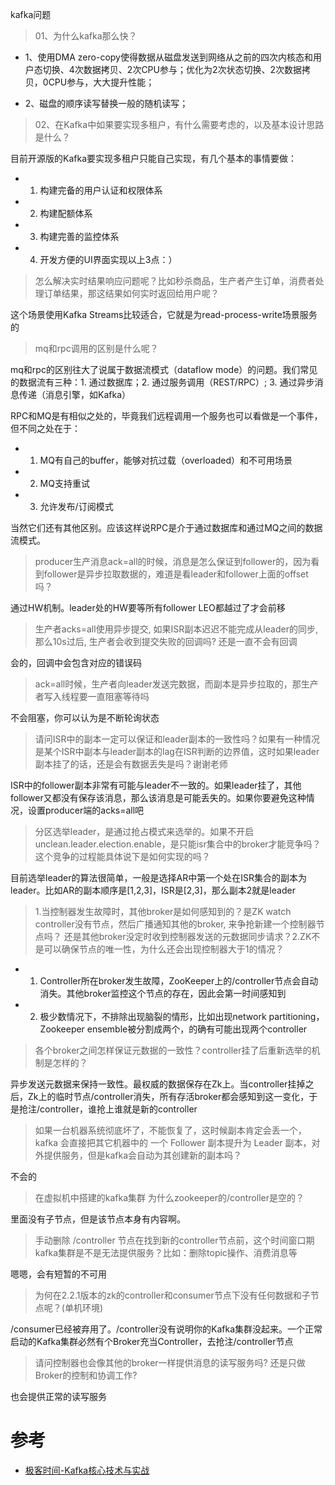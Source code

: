 


kafka问题

> 01、为什么kafka那么快？

- 1、使用DMA zero-copy使得数据从磁盘发送到网络从之前的四次内核态和用户态切换、4次数据拷贝、2次CPU参与；优化为2次状态切换、2次数据拷贝，0CPU参与，大大提升性能；

- 2、磁盘的顺序读写替换一般的随机读写；


> 02、在Kafka中如果要实现多租户，有什么需要考虑的，以及基本设计思路是什么？

目前开源版的Kafka要实现多租户只能自己实现，有几个基本的事情要做：
- 1. 构建完备的用户认证和权限体系
- 2. 构建配额体系
- 3. 构建完善的监控体系
- 4. 开发方便的UI界面实现以上3点：）

> 怎么解决实时结果响应问题呢？比如秒杀商品，生产者产生订单，消费者处理订单结果，那这结果如何实时返回给用户呢？

这个场景使用Kafka Streams比较适合，它就是为read-process-write场景服务的


> mq和rpc调用的区别是什么呢？

mq和rpc的区别往大了说属于数据流模式（dataflow mode）的问题。我们常见的数据流有三种：1. 通过数据库；2. 通过服务调用（REST/RPC）; 3. 通过异步消息传递（消息引擎，如Kafka）

RPC和MQ是有相似之处的，毕竟我们远程调用一个服务也可以看做是一个事件，但不同之处在于：
- 1. MQ有自己的buffer，能够对抗过载（overloaded）和不可用场景
- 2. MQ支持重试
- 3. 允许发布/订阅模式

当然它们还有其他区别。应该这样说RPC是介于通过数据库和通过MQ之间的数据流模式。

> producer生产消息ack=all的时候，消息是怎么保证到follower的，因为看到follower是异步拉取数据的，难道是看leader和follower上面的offset吗？

通过HW机制。leader处的HW要等所有follower LEO都越过了才会前移

> 生产者acks=all使用异步提交, 如果ISR副本迟迟不能完成从leader的同步, 那么10s过后, 生产者会收到提交失败的回调吗? 还是一直不会有回调

会的，回调中会包含对应的错误码



> ack=all时候，生产者向leader发送完数据，而副本是异步拉取的，那生产者写入线程要一直阻塞等待吗

不会阻塞，你可以认为是不断轮询状态



> 请问ISR中的副本一定可以保证和leader副本的一致性吗？如果有一种情况是某个ISR中副本与leader副本的lag在ISR判断的边界值，这时如果leader副本挂了的话，还是会有数据丢失是吗？谢谢老师

ISR中的follower副本非常有可能与leader不一致的。如果leader挂了，其他follower又都没有保存该消息，那么该消息是可能丢失的。如果你要避免这种情况，设置producer端的acks=all吧


> 分区选举leader，是通过抢占模式来选举的。如果不开启unclean.leader.election.enable，是只能isr集合中的broker才能竞争吗？这个竞争的过程能具体说下是如何实现的吗？

目前选举leader的算法很简单，一般是选择AR中第一个处在ISR集合的副本为leader。比如AR的副本顺序是[1,2,3]，ISR是[2,3]，那么副本2就是leader


> 1.当控制器发生故障时，其他broker是如何感知到的？是ZK watch controller没有节点，然后广播通知其他的broker, 来争抢新建一个控制器节点吗？ 还是其他broker没定时收到控制器发送的元数据同步请求？2.ZK不是可以确保节点的唯一性，为什么还会出现控制器大于1的情况？

- 1. Controller所在broker发生故障，ZooKeeper上的/controller节点会自动消失。其他broker监控这个节点的存在，因此会第一时间感知到

- 2. 极少数情况下，不排除出现脑裂的情形，比如出现network partitioning，Zookeeper ensemble被分割成两个，的确有可能出现两个controller


> 各个broker之间怎样保证元数据的一致性？controller挂了后重新选举的机制是怎样的？

异步发送元数据来保持一致性。最权威的数据保存在Zk上。当controller挂掉之后，Zk上的临时节点/controller消失，所有存活broker都会感知到这一变化，于是抢注/controller，谁抢上谁就是新的controller

> 如果一台机器系统彻底坏了，不能恢复了，这时候副本肯定会丢一个，kafka 会直接把其它机器中的 一个 Follower 副本提升为 Leader 副本，对外提供服务，但是kafka会自动为其创建新的副本吗？

不会的

> 在虚拟机中搭建的kafka集群 为什么zookeeper的/controller是空的？

里面没有子节点，但是该节点本身有内容啊。

> 手动删除 /controller 节点在找到新的controller节点前，这个时间窗口期kafka集群是不是无法提供服务？比如：删除topic操作、消费消息等

嗯嗯，会有短暂的不可用


> 为何在2.2.1版本的zk的controller和consumer节点下没有任何数据和子节点呢？(单机环境)

/consumer已经被弃用了。/controller没有说明你的Kafka集群没起来。一个正常启动的Kafka集群必然有个Broker充当Controller，去抢注/controller节点


> 请问控制器也会像其他的broker一样提供消息的读写服务吗? 还是只做Broker的控制和协调工作?

也会提供正常的读写服务












# 参考

- [极客时间-Kafka核心技术与实战](https://time.geekbang.org/column/article/110388?utm_campaign=guanwang&utm_source=baidu-ad&utm_medium=ppzq-pc&utm_content=title&utm_term=baidu-ad-ppzq-title)


















